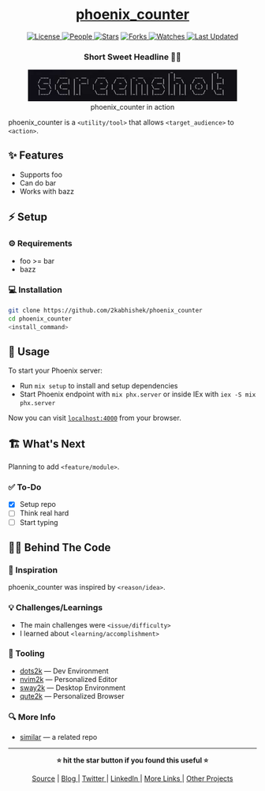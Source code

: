 <div align = "center">

<h1><a href="https://github.com/2kabhishek/phoenix_counter">phoenix_counter</a></h1>

<a href="https://github.com/2KAbhishek/phoenix_counter/blob/main/LICENSE">
<img alt="License" src="https://img.shields.io/github/license/2kabhishek/phoenix_counter?style=flat&color=eee&label="> </a>

<a href="https://github.com/2KAbhishek/phoenix_counter/graphs/contributors">
<img alt="People" src="https://img.shields.io/github/contributors/2kabhishek/phoenix_counter?style=flat&color=ffaaf2&label=People"> </a>

<a href="https://github.com/2KAbhishek/phoenix_counter/stargazers">
<img alt="Stars" src="https://img.shields.io/github/stars/2kabhishek/phoenix_counter?style=flat&color=98c379&label=Stars"></a>

<a href="https://github.com/2KAbhishek/phoenix_counter/network/members">
<img alt="Forks" src="https://img.shields.io/github/forks/2kabhishek/phoenix_counter?style=flat&color=66a8e0&label=Forks"> </a>

<a href="https://github.com/2KAbhishek/phoenix_counter/watchers">
<img alt="Watches" src="https://img.shields.io/github/watchers/2kabhishek/phoenix_counter?style=flat&color=f5d08b&label=Watches"> </a>

<a href="https://github.com/2KAbhishek/phoenix_counter/pulse">
<img alt="Last Updated" src="https://img.shields.io/github/last-commit/2kabhishek/phoenix_counter?style=flat&color=e06c75&label="> </a>

<h3>Short Sweet Headline 🎇🎉</h3>

<figure>
  <img src="images/screenshot.png" alt="phoenix_counter in action">
  <br/>
  <figcaption>phoenix_counter in action</figcaption>
</figure>

</div>

phoenix_counter is a `<utility/tool>` that allows `<target_audience>` to `<action>`.

## ✨ Features

- Supports foo
- Can do bar
- Works with bazz

## ⚡ Setup

### ⚙️ Requirements

- foo >= bar
- bazz

### 💻 Installation

```bash
git clone https://github.com/2kabhishek/phoenix_counter
cd phoenix_counter
<install_command>
```

## 🚀 Usage

To start your Phoenix server:

  * Run `mix setup` to install and setup dependencies
  * Start Phoenix endpoint with `mix phx.server` or inside IEx with `iex -S mix phx.server`

Now you can visit [`localhost:4000`](http://localhost:4000) from your browser.

## 🏗️ What's Next

Planning to add `<feature/module>`.

### ✅ To-Do

- [x] Setup repo
- [ ] Think real hard
- [ ] Start typing

## 🧑‍💻 Behind The Code

### 🌈 Inspiration

phoenix_counter was inspired by `<reason/idea>`.

### 💡 Challenges/Learnings

- The main challenges were `<issue/difficulty>`
- I learned about `<learning/accomplishment>`

### 🧰 Tooling

- [dots2k](https://github.com/2kabhishek/dots2k) — Dev Environment
- [nvim2k](https://github.com/2kabhishek/nvim2k) — Personalized Editor
- [sway2k](https://github.com/2kabhishek/sway2k) — Desktop Environment
- [qute2k](https://github.com/2kabhishek/qute2k) — Personalized Browser

### 🔍 More Info

- [similar](https://github.com/2kabhishek/similar) — a related repo

<hr>

<div align="center">

<strong>⭐ hit the star button if you found this useful ⭐</strong><br>

<a href="https://github.com/2KAbhishek/phoenix_counter">Source</a>
| <a href="https://2kabhishek.github.io/blog" target="_blank">Blog </a>
| <a href="https://twitter.com/2kabhishek" target="_blank">Twitter </a>
| <a href="https://linkedin.com/in/2kabhishek" target="_blank">LinkedIn </a>
| <a href="https://2kabhishek.github.io/links" target="_blank">More Links </a>
| <a href="https://2kabhishek.github.io/projects" target="_blank">Other Projects </a>

</div>
